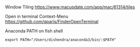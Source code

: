 Window Tiling
https://www.macupdate.com/app/mac/61314/tiles

Open in terminal Context-Menu
https://github.com/qparis/FinderOpenTerminal

Anaconda PATH on fish shell

```
export PATH="/Users/dishendra/anaconda3/bin/:$PATH"
```
